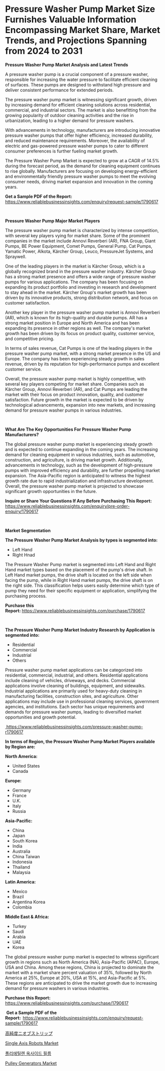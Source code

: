 <p><h1>Pressure Washer Pump Market Size Furnishes Valuable Information Encompassing Market Share, Market Trends, and Projections Spanning from 2024 to 2031</h1></p><p><strong>Pressure Washer Pump Market Analysis and Latest Trends</strong></p>
<p><p>A pressure washer pump is a crucial component of a pressure washer, responsible for increasing the water pressure to facilitate efficient cleaning of surfaces. These pumps are designed to withstand high pressure and deliver consistent performance for extended periods.</p><p>The pressure washer pump market is witnessing significant growth, driven by increasing demand for efficient cleaning solutions across residential, commercial, and industrial sectors. The market is also benefitting from the growing popularity of outdoor cleaning activities and the rise in urbanization, leading to a higher demand for pressure washers.</p><p>With advancements in technology, manufacturers are introducing innovative pressure washer pumps that offer higher efficiency, increased durability, and reduced maintenance requirements. Moreover, the availability of electric and gas-powered pressure washer pumps to cater to different consumer preferences is further fueling market growth.</p><p>The Pressure Washer Pump Market is expected to grow at a CAGR of 14.5% during the forecast period, as the demand for cleaning equipment continues to rise globally. Manufacturers are focusing on developing energy-efficient and environmentally friendly pressure washer pumps to meet the evolving consumer needs, driving market expansion and innovation in the coming years.</p></p>
<p><strong>Get a Sample PDF of the Report:&nbsp;</strong> <a href="https://www.reliablebusinessinsights.com/enquiry/request-sample/1790617">https://www.reliablebusinessinsights.com/enquiry/request-sample/1790617</a></p>
<p>&nbsp;</p>
<p><strong>Pressure Washer Pump Major Market Players</strong></p>
<p><p>The pressure washer pump market is characterized by intense competition, with several key players vying for market share. Some of the prominent companies in the market include Annovi Reverberi (AR), FNA Group, Giant Pumps, BE Power Equipment, Comet Pumps, General Pump, Cat Pumps, Yamatic Power, Alkota, Kärcher Group, Leuco, PressureJet Systems, and Spraywell.</p><p>One of the leading players in the market is Kärcher Group, which is a globally recognized brand in the pressure washer industry. Kärcher Group has a strong market presence and offers a wide range of pressure washer pumps for various applications. The company has been focusing on expanding its product portfolio and investing in research and development to stay ahead in the market. Kärcher Group's market growth has been driven by its innovative products, strong distribution network, and focus on customer satisfaction.</p><p>Another key player in the pressure washer pump market is Annovi Reverberi (AR), which is known for its high-quality and durable pumps. AR has a strong market position in Europe and North America and has been expanding its presence in other regions as well. The company's market growth has been driven by its focus on product quality, customer service, and competitive pricing.</p><p>In terms of sales revenue, Cat Pumps is one of the leading players in the pressure washer pump market, with a strong market presence in the US and Europe. The company has been experiencing steady growth in sales revenue, driven by its reputation for high-performance pumps and excellent customer service.</p><p>Overall, the pressure washer pump market is highly competitive, with several key players competing for market share. Companies such as Kärcher Group, Annovi Reverberi (AR), and Cat Pumps are leading the market with their focus on product innovation, quality, and customer satisfaction. Future growth in the market is expected to be driven by technological advancements, expansion into new markets, and increasing demand for pressure washer pumps in various industries.</p></p>
<p>&nbsp;</p>
<p><strong>What Are The Key Opportunities For Pressure Washer Pump Manufacturers?</strong></p>
<p><p>The global pressure washer pump market is experiencing steady growth and is expected to continue expanding in the coming years. The increasing demand for cleaning equipment in various industries, such as automotive, construction, and agriculture, is driving market growth. Additionally, advancements in technology, such as the development of high-pressure pumps with improved efficiency and durability, are further propelling market expansion. The Asia-Pacific region is anticipated to witness the highest growth rate due to rapid industrialization and infrastructure development. Overall, the pressure washer pump market is projected to showcase significant growth opportunities in the future.</p></p>
<p><strong>Inquire or Share Your Questions If Any Before Purchasing This Report:</strong> <a href="https://www.reliablebusinessinsights.com/enquiry/pre-order-enquiry/1790617">https://www.reliablebusinessinsights.com/enquiry/pre-order-enquiry/1790617</a></p>
<p>&nbsp;</p>
<p><strong>Market Segmentation</strong></p>
<p><strong>The Pressure Washer Pump Market Analysis by types is segmented into:</strong></p>
<p><ul><li>Left Hand</li><li>Right Hnad</li></ul></p>
<p><p>The Pressure Washer Pump market is segmented into Left Hand and Right Hand market types based on the placement of the pump's drive shaft. In Left Hand market pumps, the drive shaft is located on the left side when facing the pump, while in Right Hand market pumps, the drive shaft is on the right side. This classification helps users easily determine which type of pump they need for their specific equipment or application, simplifying the purchasing process.</p></p>
<p><strong>Purchase this Report:&nbsp;</strong><a href="https://www.reliablebusinessinsights.com/purchase/1790617">https://www.reliablebusinessinsights.com/purchase/1790617</a></p>
<p>&nbsp;</p>
<p><strong>The Pressure Washer Pump Market Industry Research by Application is segmented into:</strong></p>
<p><ul><li>Residential</li><li>Commercial</li><li>Industrial</li><li>Others</li></ul></p>
<p><p>Pressure washer pump market applications can be categorized into residential, commercial, industrial, and others. Residential applications include cleaning of vehicles, driveways, and decks. Commercial applications involve cleaning of buildings, equipment, and sidewalks. Industrial applications are primarily used for heavy-duty cleaning in manufacturing facilities, construction sites, and agriculture. Other applications may include use in professional cleaning services, government agencies, and institutions. Each sector has unique requirements and demands for pressure washer pumps, leading to diversified market opportunities and growth potential.</p></p>
<p><a href="https://www.reliablebusinessinsights.com/pressure-washer-pump-r1790617">&nbsp;https://www.reliablebusinessinsights.com/pressure-washer-pump-r1790617</a></p>
<p><strong>In terms of Region, the Pressure Washer Pump Market Players available by Region are:</strong></p>
<p>
    <p> <strong> North America: </strong>
        <ul>
            <li>United States</li>
            <li>Canada</li>
        </ul>
        </p> 
    <p> <strong> Europe: </strong>
        <ul>
            <li>Germany</li>
            <li>France</li>
            <li>U.K.</li>
            <li>Italy</li>
            <li>Russia</li>
        </ul>
        </p> 
    <p> <strong> Asia-Pacific: </strong>
        <ul>
            <li>China</li>
            <li>Japan</li>
            <li>South Korea</li>
            <li>India</li>
            <li>Australia</li>
            <li>China Taiwan</li>
            <li>Indonesia</li>
            <li>Thailand</li>
            <li>Malaysia</li>
        </ul>
        </p> 
    <p> <strong> Latin America: </strong>
        <ul>
            <li>Mexico</li>
            <li>Brazil</li>
            <li>Argentina Korea</li>
            <li>Colombia</li>
        </ul>
        </p> 
    <p> <strong> Middle East & Africa: </strong>
        <ul>
            <li>Turkey</li>
            <li>Saudi</li>
            <li>Arabia</li>
            <li>UAE</li>
            <li>Korea</li>
        </ul>
    </p>
    </p>
<p><p>The global pressure washer pump market is expected to witness significant growth in regions such as North America (NA), Asia-Pacific (APAC), Europe, USA and China. Among these regions, China is projected to dominate the market with a market share percent valuation of 35%, followed by North America at 25%, Europe at 20%, USA at 15%, and Asia-Pacific at 5%. These regions are anticipated to drive the market growth due to increasing demand for pressure washers in various industries.</p></p>
<p><strong>Purchase this Report: </strong><a href="https://www.reliablebusinessinsights.com/purchase/1790617">https://www.reliablebusinessinsights.com/purchase/1790617</a></p>
<p>&nbsp;<strong>Get a Sample PDF of the Report:&nbsp;&nbsp;</strong><a href="https://www.reliablebusinessinsights.com/enquiry/request-sample/1790617">https://www.reliablebusinessinsights.com/enquiry/request-sample/1790617</a></p>
<p><strong></strong></p>
<p><p><a href="https://medium.com/@hugofirst21/%E3%82%B0%E3%83%AD%E3%83%BC%E3%83%90%E3%83%AB%E9%AB%98%E7%B4%94%E5%BA%A6%E3%83%8B%E3%82%AA%E3%83%96%E3%82%B9%E3%83%88%E3%83%AA%E3%83%83%E3%83%97%E5%B8%82%E5%A0%B4%E3%81%AE%E3%83%88%E3%83%AC%E3%83%B3%E3%83%89-2024%E5%B9%B4-2031%E5%B9%B4-%E3%81%AB%E9%96%A2%E3%81%99%E3%82%8B%E6%88%A6%E7%95%A5%E7%9A%84%E3%81%AA%E6%B4%9E%E5%AF%9F%E3%81%AB%E3%81%A4%E3%81%84%E3%81%A6-134%E3%83%9A%E3%83%BC%E3%82%B8%E3%81%A7%E8%A9%B3%E3%81%97%E3%81%8F%E5%8F%96%E3%82%8A%E4%B8%8A%E3%81%92%E3%81%A6%E3%81%84%E3%81%BE%E3%81%99-d9327ae0a497">高純度ニオブストリップ</a></p><p><a href="https://github.com/itulahketika112/Market-Research-Report-List-1/blob/main/single-axis-robots-market.md">Single Axis Robots Market</a></p><p><a href="https://medium.com/@dellkoepp03/%ED%8F%B4%EB%A6%AC%EC%97%90%ED%8B%B8%EB%A0%8C-%EC%98%A5%EC%82%AC%EC%9D%B4%EB%93%9C-%ED%95%84%EB%A6%84-%EC%8B%9C%EC%9E%A5-%EB%B3%B4%EA%B3%A0%EC%84%9C-%EC%A0%9C%ED%92%88-%EC%9C%A0%ED%98%95-%EC%9D%B8%EC%8A%A4%ED%84%B4%ED%8A%B8-%ED%95%84%EB%A6%84-%EC%A4%91%EA%B0%84%EC%9A%A9%ED%95%B4%EC%84%B1-%EB%A7%89-%EA%B2%B0%EC%A0%95%ED%99%94%EA%B0%80-%EC%96%B4%EB%A0%A4%EC%9A%B4-%ED%95%84%EB%A6%84-%EC%B5%9C%EC%A2%85-%EC%82%AC%EC%9A%A9-%EC%8B%9D%ED%92%88-%ED%8F%AC%EC%9E%A5-%EC%8B%9D%ED%92%88-%EC%B2%A8%EA%B0%80%EC%A0%9C-%EA%B8%B0%ED%83%80-%EB%B0%8F-%EC%A7%80%EC%97%AD-ca42a5935fc3">폴리에틸렌 옥사이드 필름</a></p><p><a href="https://github.com/waylose1223/Market-Research-Report-List-1/blob/main/pulley-generators-market.md">Pulley Generators Market</a></p></p>